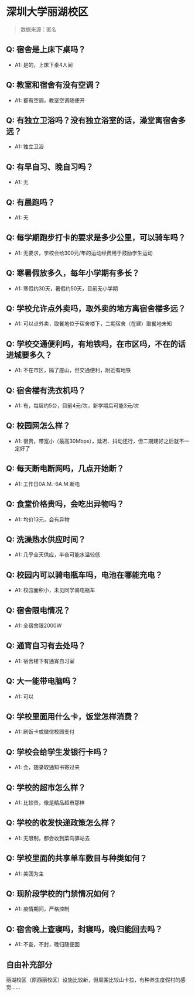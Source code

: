 # 深圳大学丽湖校区

> 数据来源：匿名

## Q: 宿舍是上床下桌吗？

- A1: 是的，上床下桌4人间

## Q: 教室和宿舍有没有空调？

- A1: 都有空调，教室空调随便开

## Q: 有独立卫浴吗？没有独立浴室的话，澡堂离宿舍多远？

- A1: 独立卫浴

## Q: 有早自习、晚自习吗？

- A1: 无

## Q: 有晨跑吗？

- A1: 无

## Q: 每学期跑步打卡的要求是多少公里，可以骑车吗？

- A1: 无要求，学校会给300元/年的运动经费用于鼓励学生运动

## Q: 寒暑假放多久，每年小学期有多长？

- A1: 寒假约30天，暑假约50天，目前无小学期

## Q: 学校允许点外卖吗，取外卖的地方离宿舍楼多远？

- A1: 可以点外卖，取餐地位于宿舍楼下，二期宿舍（在建）取餐地未知

## Q: 学校交通便利吗，有地铁吗，在市区吗，不在的话进城要多久？

- A1: 不在市区，隔了座山，但交通便利，附近有地铁

## Q: 宿舍楼有洗衣机吗？

- A1: 有，每层约5台，目前4元/次，新学期后可能3元/次

## Q: 校园网怎么样？

- A1: 很贵，带宽小（最高30Mbps），延迟、抖动还行，但二期建好之后就不一定好了

## Q: 每天断电断网吗，几点开始断？

- A1: 工作日0A.M.-6A.M.断电

## Q: 食堂价格贵吗，会吃出异物吗？

- A1: 均价13元，会有异物

## Q: 洗澡热水供应时间？

- A1: 几乎全天供应，半夜可能水温较低

## Q: 校园内可以骑电瓶车吗，电池在哪能充电？

- A1: 校园面积小，未见同学骑电瓶车

## Q: 宿舍限电情况？

- A1: 全宿舍限2000W

## Q: 通宵自习有去处吗？

- A1: 宿舍楼下有通宵自习室

## Q: 大一能带电脑吗？

- A1: 可以

## Q: 学校里面用什么卡，饭堂怎样消费？

- A1: 刷饭卡或微信校园支付

## Q: 学校会给学生发银行卡吗？

- A1: 会，随录取通知书寄过来

## Q: 学校的超市怎么样？

- A1: 比较贵，像是精品超市那样

## Q: 学校的收发快递政策怎么样？

- A1: 无限制，都会收到菜鸟驿站去

## Q: 学校里面的共享单车数目与种类如何？

- A1: 美团为主

## Q: 现阶段学校的门禁情况如何？

- A1: 疫情期间，严格控制

## Q: 宿舍晚上查寝吗，封寝吗，晚归能回去吗？

- A1: 不查，不封，晚归随便回

## 自由补充部分

丽湖校区（原西丽校区）设施比较新，但周围比较山卡拉，有种养生度假村的感觉......